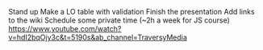 Stand up 
Make a LO table with validation
Finish the presentation
Add links to the wiki
Schedule some private time (~2h a week for JS course) 
https://www.youtube.com/watch?v=hdI2bqOjy3c&t=5190s&ab_channel=TraversyMedia



